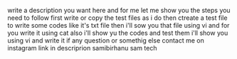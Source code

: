 write a description you want here and for me let me show you the steps you need to follow
first write or copy the test files as i do
then ctreate a test file to write some codes like it's txt file
then i'll sow you that file using vi and for you write it using cat
also i'll show yu the codes and test them i'll show you using vi and write it
if any question or somethig else contact me on instagram link in descriprion
samibirhanu sam tech
